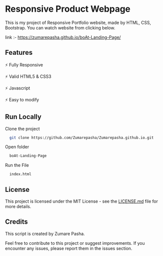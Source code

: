 
# Responsive Product Webpage

This is my project of Responsive Portfolio website, made by HTML, CSS, Bootstrap. You can watch website from clicking below.

link :- https://zumarepasha.github.io/boAt-Landing-Page/


## Features

⚡️ Fully Responsive

⚡️ Valid HTML5 & CSS3

⚡️ Javascript

⚡️ Easy to modify

## Run Locally


Clone the project

```bash
  git clone https://github.com/Zumarepasha/Zumarepasha.github.io.git
```
Open folder
```bash
  boAt-Landing-Page
```

Run the File

```bash
  index.html
```


## License

This project is licensed under the MIT License - see the [LICENSE.md](https://github.com/Zumarepasha/Zumarepasha.github.io/blob/master/LICENSE) file for more details.


## Credits

This script is created by Zumare Pasha.

Feel free to contribute to this project or suggest improvements. If you encounter any issues, please report them in the issues section.